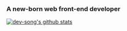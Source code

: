 ### A new-born web front-end developer

[![dev-song's github stats](https://github-readme-stats.vercel.app/api?username=dev-song&count_private=true&show_icons=true&theme=calm)](https://github.com/anuraghazra/github-readme-stats)


<!--
**dev-song/dev-song** is a ✨ _special_ ✨ repository because its `README.md` (this file) appears on your GitHub profile.

Here are some ideas to get you started:

- 🔭 I’m currently working on ...
- 🌱 I’m currently learning ...
- 👯 I’m looking to collaborate on ...
- 🤔 I’m looking for help with ...
- 💬 Ask me about ...
- 📫 How to reach me: ...
- 😄 Pronouns: ...
- ⚡ Fun fact: ...
-->
